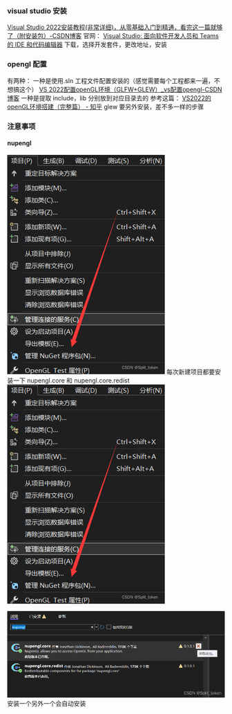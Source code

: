 ### visual studio 安装
[Visual Studio 2022安装教程(非常详细)，从零基础入门到精通，看完这一篇就够了（附安装包）-CSDN博客](https://blog.csdn.net/qq_44005305/article/details/132295064#:~:text=1.VS%E4%B8%8B%E8%BD%BD%E5%AE%98%E7%BD%91%EF%BC%9A%20%E7%82%B9%E8%BF%99%E9%87%8C%201%202.%E7%82%B9%E8%BF%9B%E5%8E%BB%E4%B9%8B%E5%90%8E%E4%BC%9A%E8%87%AA%E5%8A%A8%E4%B8%8B%E8%BD%BDvs.exe%E6%96%87%E4%BB%B6%EF%BC%88%E5%A6%82%E4%B8%8B%E5%9B%BE%E6%89%80%E7%A4%BA%EF%BC%89%EF%BC%9A%202%203.%E4%B8%8B%E8%BD%BD%E5%AE%8C%E6%88%90%E5%90%8E%E5%A6%82%E4%B8%8B%E5%9B%BE%E6%89%80%E7%A4%BA%EF%BC%8C%E7%9B%B4%E6%8E%A5%E7%82%B9%E5%87%BB%E7%BB%A7%E7%BB%AD%E5%8D%B3%E5%8F%AF%E3%80%82%203%204.%E5%AE%89%E8%A3%85%E5%AE%8C%E6%88%90,IDE%E6%94%BE%E5%9C%A8%E9%BB%98%E8%AE%A4%E4%BD%8D%E7%BD%AE%EF%BC%8C%E8%BF%90%E8%A1%8C%E9%80%9F%E5%BA%A6%E5%8F%AF%E8%83%BD%E4%BC%9A%E6%9B%B4%E5%BF%AB%E4%B8%80%E4%BA%9B%EF%BC%89%205%206.%E5%AE%8C%E6%88%90%E4%B8%8A%E8%BF%B0%E6%93%8D%E4%BD%9C%E7%82%B9%E5%87%BB%E5%AE%89%E8%A3%85%EF%BC%8C%E7%AD%89%E5%BE%85%E4%B8%8B%E8%BD%BD%E5%AE%8C%E6%88%90%E5%8D%B3%E5%8F%AF%E3%80%82%20%E4%BA%8C%E3%80%81%E6%B5%8B%E8%AF%95%E5%AE%89%E8%A3%85%E6%88%90%E5%8A%9F%201.%E5%88%9B%E5%BB%BA%E4%B8%80%E4%B8%AA%E9%A1%B9%E7%9B%AE%20%E7%AC%AC%E4%B8%80%E6%AD%A5%EF%BC%9A%E6%89%93%E5%BC%80VS%EF%BC%8C%E7%82%B9%E5%87%BB%E5%88%9B%E5%BB%BA%E6%96%B0%E9%A1%B9%E7%9B%AE%EF%BC%88N%EF%BC%89%20%E7%AC%AC%E4%BA%8C%E6%AD%A5%EF%BC%9A%E7%82%B9%E5%87%BB%E7%A9%BA%E9%A1%B9%E7%9B%AE%20)
官网：
[Visual Studio: 面向软件开发人员和 Teams 的 IDE 和代码编辑器](https://visualstudio.microsoft.com/zh-hans/)
下载，选择开发套件，更改地址，安装
### opengl 配置
有两种：
一种是使用.sln 工程文件配置安装的（感觉需要每个工程都来一遍，不想搞这个）
[VS 2022配置openGL环境（GLFW+GLEW）\_vs配置opengl-CSDN博客](https://blog.csdn.net/FallenChild/article/details/128044052)
一种是提取 include，lib 分别放到对应目录去的
参考这篇：
[VS2022的openGL环境搭建（完整篇） - 知乎](https://zhuanlan.zhihu.com/p/486459964)
glew 要另外安装，差不多一样的步骤
### 注意事项
#### nupengl
![](https://raw.githubusercontent.com/acdefg/cdn/main/obsidian/20231129143600.png)
每次新建项目都要安装一下 nupengl.core 和 nupengl.core.redist
![](https://raw.githubusercontent.com/acdefg/cdn/main/obsidian/20231129143624.png)

![](https://raw.githubusercontent.com/acdefg/cdn/main/obsidian/20231129143635.png)
安装一个另外一个会自动安装

